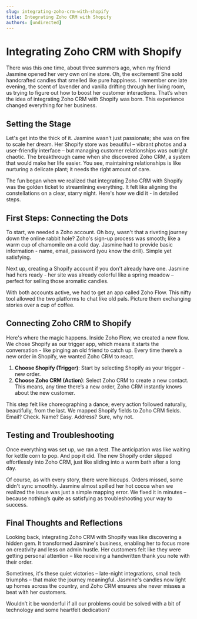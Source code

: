 ```yaml
---
slug: integrating-zoho-crm-with-shopify
title: Integrating Zoho CRM with Shopify
authors: [undirected]
---
```


# Integrating Zoho CRM with Shopify

There was this one time, about three summers ago, when my friend Jasmine opened her very own online store. Oh, the excitement! She sold handcrafted candles that smelled like pure happiness. I remember one late evening, the scent of lavender and vanilla drifting through her living room, us trying to figure out how to boost her customer interactions. That’s when the idea of integrating Zoho CRM with Shopify was born. This experience changed everything for her business.

## Setting the Stage

Let's get into the thick of it. Jasmine wasn’t just passionate; she was on fire to scale her dream. Her Shopify store was beautiful – vibrant photos and a user-friendly interface – but managing customer relationships was outright chaotic. The breakthrough came when she discovered Zoho CRM, a system that would make her life easier. You see, maintaining relationships is like nurturing a delicate plant; it needs the right amount of care.

The fun began when we realized that integrating Zoho CRM with Shopify was the golden ticket to streamlining everything. It felt like aligning the constellations on a clear, starry night. Here's how we did it - in detailed steps.

## First Steps: Connecting the Dots

To start, we needed a Zoho account. Oh boy, wasn't that a riveting journey down the online rabbit hole? Zoho's sign-up process was smooth; like a warm cup of chamomile on a cold day. Jasmine had to provide basic information - name, email, password (you know the drill). Simple yet satisfying.

Next up, creating a Shopify account if you don't already have one. Jasmine had hers ready - her site was already colorful like a spring meadow – perfect for selling those aromatic candles.

With both accounts active, we had to get an app called Zoho Flow. This nifty tool allowed the two platforms to chat like old pals. Picture them exchanging stories over a cup of coffee.

## Connecting Zoho CRM to Shopify

Here's where the magic happens. Inside Zoho Flow, we created a new flow. We chose Shopify as our trigger app, which means it starts the conversation - like pinging an old friend to catch up. Every time there’s a new order in Shopify, we wanted Zoho CRM to react.

1. **Choose Shopify (Trigger)**: Start by selecting Shopify as your trigger - new order.
2. **Choose Zoho CRM (Action)**: Select Zoho CRM to create a new contact. This means, any time there’s a new order, Zoho CRM instantly knows about the new customer.

This step felt like choreographing a dance; every action followed naturally, beautifully, from the last. We mapped Shopify fields to Zoho CRM fields. Email? Check. Name? Easy. Address? Sure, why not.

## Testing and Troubleshooting

Once everything was set up, we ran a test. The anticipation was like waiting for kettle corn to pop. And pop it did. The new Shopify order slipped effortlessly into Zoho CRM, just like sliding into a warm bath after a long day.

Of course, as with every story, there were hiccups. Orders missed, some didn't sync smoothly. Jasmine almost spilled her hot cocoa when we realized the issue was just a simple mapping error. We fixed it in minutes – because nothing’s quite as satisfying as troubleshooting your way to success.

## Final Thoughts and Reflections

Looking back, integrating Zoho CRM with Shopify was like discovering a hidden gem. It transformed Jasmine's business, enabling her to focus more on creativity and less on admin hustle. Her customers felt like they were getting personal attention – like receiving a handwritten thank you note with their order.

Sometimes, it's these quiet victories – late-night integrations, small tech triumphs – that make the journey meaningful. Jasmine's candles now light up homes across the country, and Zoho CRM ensures she never misses a beat with her customers.

Wouldn’t it be wonderful if all our problems could be solved with a bit of technology and some heartfelt dedication?